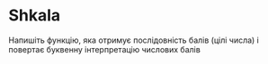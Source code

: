 # Shkala
Напишіть функцію, яка отримує послідовність балів (цілі числа) і повертає буквенну інтерпретацію числових балів
